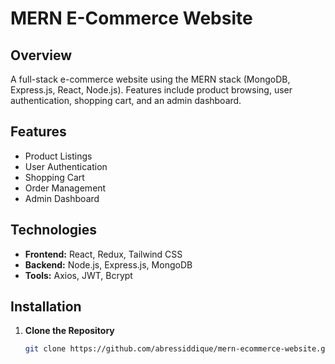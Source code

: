 # MERN E-Commerce Website

## Overview

A full-stack e-commerce website using the MERN stack (MongoDB, Express.js, React, Node.js). Features include product browsing, user authentication, shopping cart, and an admin dashboard.

## Features

- Product Listings
- User Authentication
- Shopping Cart
- Order Management
- Admin Dashboard

## Technologies

- **Frontend:** React, Redux, Tailwind CSS
- **Backend:** Node.js, Express.js, MongoDB
- **Tools:** Axios, JWT, Bcrypt

## Installation

1. **Clone the Repository**

   ```bash
   git clone https://github.com/abressiddique/mern-ecommerce-website.git
